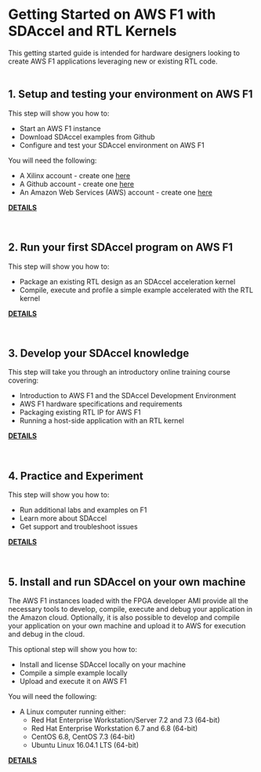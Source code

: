 # Getting Started on AWS F1 with SDAccel and RTL Kernels

This getting started guide is intended for hardware designers looking to create AWS F1 applications leveraging new or existing RTL code.
<br><br>

## 1. Setup and testing your environment on AWS F1
This step will show you how to:
- Start an AWS F1 instance
- Download SDAccel examples from Github
- Configure and test your SDAccel environment on AWS F1

You will need the following:
- A Xilinx account - create one [here](https://www.xilinx.com/registration/create-account.html)
- A Github account - create one [here](https://github.com/join)
- An Amazon Web Services (AWS) account - create one [here](https://aws.amazon.com/)

[**DETAILS**][1]

<br>

## 2. Run your first SDAccel program on AWS F1
This step will show you how to:
- Package an existing RTL design as an SDAccel acceleration kernel
- Compile, execute and profile a simple example accelerated with the RTL kernel

[**DETAILS**][2]

<br>

## 3. Develop your SDAccel knowledge 
This step will take you through an introductory online training course covering:
- Introduction to AWS F1 and the SDAccel Development Environment
- AWS F1 hardware specifications and requirements
- Packaging existing RTL IP for AWS F1
- Running a host-side application with an RTL kernel

[**DETAILS**][3]

<br>

## 4. Practice and Experiment
This step will show you how to:
- Run additional labs and examples on F1
- Learn more about SDAccel
- Get support and troubleshoot issues

[**DETAILS**][4]

<br>

## 5. Install and run SDAccel on your own machine
The AWS F1 instances loaded with the FPGA developer AMI provide all the necessary tools to develop, compile, execute and debug your application in the Amazon cloud. Optionally, it is also possible to develop and compile your application on your own machine and upload it to AWS for execution and debug in the cloud.

This optional step will show you how to:
- Install and license SDAccel locally on your machine
- Compile a simple example locally
- Upload and execute it on AWS F1

You will need the following:
- A Linux computer running either:
  - Red Hat Enterprise Workstation/Server 7.2 and 7.3 (64-bit)
  - Red Hat Enterprise Workstation 6.7 and 6.8 (64-bit)
  - CentOS 6.8, CentOS 7.3 (64-bit)
  - Ubuntu Linux 16.04.1 LTS (64-bit)

[**DETAILS**][5]

[1]: 1_Setup_and_test_your_environment_on_AWS_F1.md
[2]: 2_Run_your_first_SDAccel_program_on_AWS_F1.md
[3]: 3_Develop_your_SDAccel_knowledge.md
[4]: 4_Practice_and_Experiment.md
[5]: 5_Install_and_run_SDAccel_on_your_own_machine.md
